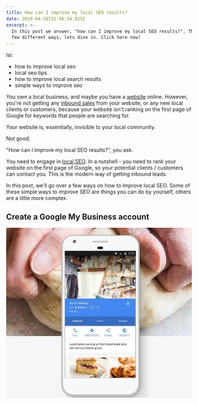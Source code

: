 ```yaml
---
title: How can I improve my local SEO results?
date: 2019-04-10T22:46:34.825Z
excerpt: >-
  In this post we answer, "how can I improve my local SEO results?". There are a
  few different ways, lets dive in. Click here now!
---
```

lsi:

* how to improve local seo						
* local seo tips
* how to improve local search results
* simple ways to improve seo

You own a local business, and maybe you have a [website](/grimsby-web-design) online. However, you're not getting any [inbound sales](/seo) from your website, or any new local clients or customers, because your website isn't ranking on the first page of Google for keywords that people are searching for.

Your website is, essentially, invisible to your local community.

Not good.

"How can I improve my local SEO results?", you ask.

You need to engage in [local SEO](https://ahrefs.com/blog/local-seo/). In a nutshell - you need to rank your website on the first page of Google, so your potential clients / customers can contact you. This is the modern way of getting inbound leads.

In this post, we'll go over a few ways on how to improve local SEO. Some of these simple ways to improve SEO are things you can do by yourself, others are a little more complex.

## Create a Google My Business account

![](/../uploads/how-can-i-improve-my-local-seo-results.jpg)
